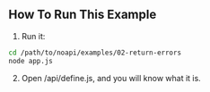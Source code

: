 
## How To Run This Example

1. Run it:
```sh
cd /path/to/noapi/examples/02-return-errors
node app.js
```



2. Open /api/define.js, and you will know what it is.
